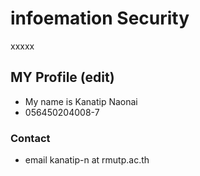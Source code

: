 # infoemation Security
xxxxx
## MY Profile (edit)

- My name is Kanatip Naonai
- 056450204008-7

### Contact
- email kanatip-n at rmutp.ac.th
